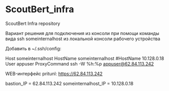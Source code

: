 # ScoutBert_infra
ScoutBert Infra repository

Вариант решения для подключения из консоли при помощи
команды вида ssh someinternalhost из локальной консоли рабочего
устройства

 Добавить  в ~/.ssh/config:

Host someinternalhost
	HostName someinternalhost
	#HostName 10.128.0.18
	User appuser
	ProxyCommand ssh -W %h:%p appuser@62.84.113.242

WEB-интерфейс pritunl: https://62.84.113.242

bastion_IP = 62.84.113.242
someinternalhost_IP = 10.128.0.18
